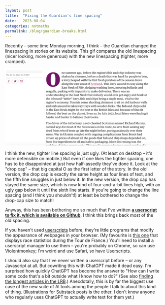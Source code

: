 ```yaml
---
layout: post
title:  "Fixing the Guardian's line spacing"
date:   2023-08-04
categories: notmaths
permalink: /blog/guardian-breaks.html
---
```


Recently – some time Monday morning, I think – the Guardian changed the linespacing in stories on its website. This gif compares the old linespacing (nicer looking, more generous) with the new linespacing (tighter, more cramped).

![](https://github.com/mpaldridge/guardian-breaks/blob/main/demo.gif)

I think the new, tighter line spacing is just ugly. (At least on desktop – it's more defensible on mobile.) But even if one likes the tighter spacing, one has to be disappointed at just how half-assedly they've done it. Look at the "drop cap" – that big capital O as the first letter of the story. In the old version, the drop cap is exactly the same height as four lines of text, and the fifth line snuggles in just below it. In the new version, the drop cap has stayed the same size, which is now kind of four-and-a-bit lines high, with an ugly gap below it until the sixth line starts. If you're going to change the line spacing (and I think you shouldn't!) at least be bothered to change the drop-cap size to match!

Anyway, this has been bothering me so much that I've written **[a userscript to fix it, which is available on Github](https://github.com/mpaldridge/guardian-breaks/)**. I think this brings back most of the old spacing.

If you haven't used [userscripts](https://en.wikipedia.org/wiki/Userscript) before, they're little programs that modify the appearance of webpages in your browser. (My favourite is [this one](https://github.com/mullummer/racecenter) that displays race statistics during the Tour de France.) You'll need to install a userscript manager to use them – you're probably on Chrome, so can use [Violentmonkey](https://violentmonkey.github.io); I'm weird and use Safari, so have [Userscripts](https://github.com/quoid/userscripts).

I should also say that I've never written a userscript before – or any Javascript at all. But cowriting this with ChatGPT made it dead easy. I'm surprised how quickly ChatGPT has become the answer to "How can I write some code that's a bit outside what I know how to do?" (See also [finding the longest articles in the LRB](https://mpaldridge.github.io/blog/long-lrb.html).) Anecdotally, this is by far the biggest use case of the new suite of AI tools among the people I talk to about this kind of thing. (Illustrations for Substack posts is the other. I don't know anyone who regularly uses ChatGPT to actually write text for them yet.)
